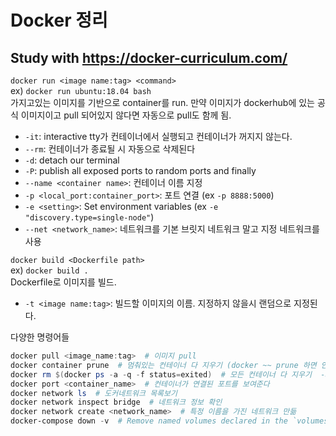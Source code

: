 # Docker 정리

## Study with <https://docker-curriculum.com/>

`docker run <image name:tag> <command>`\
ex) `docker run ubuntu:18.04 bash`\
가지고있는 이미지를 기반으로 container를 run. 만약 이미지가 dockerhub에 있는 공식 이미지이고 pull 되어있지 않다면 자동으로 pull도 함께 됨.

- `-it`: interactive tty가 컨테이너에서 실행되고 컨테이너가 꺼지지 않는다.
- `--rm`: 컨테이너가 종료될 시 자동으로 삭제된다
- `-d`: detach our terminal
- `-P`: publish all exposed ports to random ports and finally
- `--name <container name>`: 컨테이너 이름 지정
- `-p <local_port:container_port>`: 포트 연결 (ex `-p 8888:5000`)
- `-e <setting>`: Set environment variables (ex `-e "discovery.type=single-node"`)
- `--net <network_name>`: 네트워크를 기본 브릿지 네트워크 말고 지정 네트워크를 사용

`docker build <Dockerfile path>`\
ex) `docker build .`\
Dockerfile로 이미지를 빌드.

- `-t <image name:tag>`: 빌드할 이미지의 이름. 지정하지 않을시 랜덤으로 지정된다.

다양한 명령어들

```powershell
docker pull <image_name:tag>  # 이미지 pull
docker container prune  # 멈춰있는 컨테이너 다 지우기 (docker ~~ prune 하면 안쓰는 ~~ 모두 지운다)
docker rm $(docker ps -a -q -f status=exited)  # 모든 컨테이너 다 지우기  -a: 모든 컨테이너, -q: 컨테이너 ID만 리턴
docker port <container_name>  # 컨테이너가 연결된 포트를 보여준다
docker network ls  # 도커네트워크 목록보기
docker network inspect bridge  # 네트워크 정보 확인
docker network create <network_name>  # 특정 이름을 가진 네트워크 만듦
docker-compose down -v  # Remove named volumes declared in the `volumes` section of the Compose file and anonymous volumes attached to containers.
```
